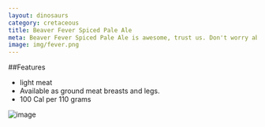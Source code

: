 ```yaml
---
layout: dinosaurs
category: cretaceous
title: Beaver Fever Spiced Pale Ale
meta: Beaver Fever Spiced Pale Ale is awesome, trust us. Don't worry about the possible irritable bowel syndrome, it's totally worth it for the spicy, well aged flavor of Beaver Fever. Enjoy one today.
image: img/fever.png
---
```


 

##Features

- light meat
- Available as ground meat breasts and legs.
- 100 Cal per 110 grams

![image]({{site.baseurl}}/img/fever.png)